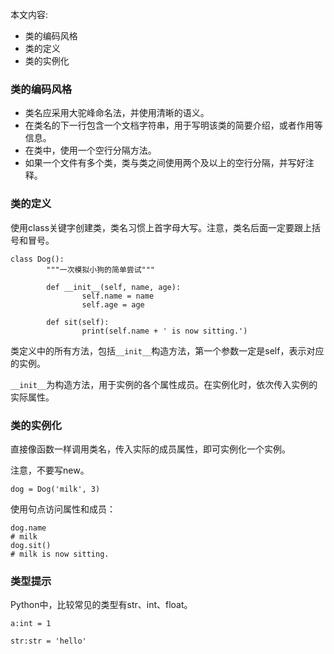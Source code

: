 本文内容:
- 类的编码风格
- 类的定义
- 类的实例化


###  类的编码风格

- 类名应采用大驼峰命名法，并使用清晰的语义。
- 在类名的下一行包含一个文档字符串，用于写明该类的简要介绍，或者作用等信息。
- 在类中，使用一个空行分隔方法。
- 如果一个文件有多个类，类与类之间使用两个及以上的空行分隔，并写好注释。

###  类的定义

使用class关键字创建类，类名习惯上首字母大写。注意，类名后面一定要跟上括号和冒号。

```
class Dog():
        """一次模拟小狗的简单尝试"""

        def __init__(self, name, age):
                self.name = name
                self.age = age

        def sit(self):
                print(self.name + ' is now sitting.')
```

类定义中的所有方法，包括`__init__`构造方法，第一个参数一定是self，表示对应的实例。

`__init__`为构造方法，用于实例的各个属性成员。在实例化时，依次传入实例的实际属性。


###  类的实例化

直接像函数一样调用类名，传入实际的成员属性，即可实例化一个实例。

注意，不要写new。

```
dog = Dog('milk', 3)
```

使用句点访问属性和成员：

```
dog.name
# milk
dog.sit()
# milk is now sitting.
```

###  类型提示

Python中，比较常见的类型有str、int、float。

```
a:int = 1

str:str = 'hello' 
```
